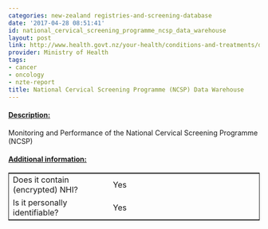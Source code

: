 ```yaml
---
categories: new-zealand registries-and-screening-database
date: '2017-04-28 08:51:41'
id: national_cervical_screening_programme_ncsp_data_warehouse
layout: post
link: http://www.health.govt.nz/your-health/conditions-and-treatments/diseases-and-illnesses/cervical-cancer
provider: Ministry of Health
tags:
- cancer
- oncology
- nzte-report
title: National Cervical Screening Programme (NCSP) Data Warehouse
---
```



 <h4> <u>Description:</u> </h4>
Monitoring and Performance of the National Cervical Screening Programme (NCSP)
 <h4> <u>Additional information:</u> </h4>
 <table style="border: 1px solid">
 <tr> <td width="40%"> Does it contain (encrypted) NHI? </td> <td>Yes</td> </tr>
 <tr> <td width="40%"> Is it personally identifiable? </td> <td>Yes</td> </tr>
 </table>